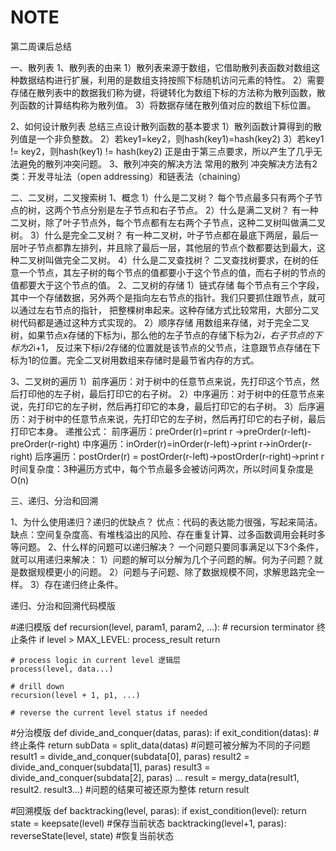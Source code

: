# NOTE


第二周课后总结


一、散列表
1、散列表的由来
1）散列表来源于数组，它借助散列表函数对数组这种数据结构进行扩展，利用的是数组支持按照下标随机访问元素的特性。
2）需要存储在散列表中的数据我们称为键，将键转化为数组下标的方法称为散列函数，散列函数的计算结构称为散列值。
3）将数据存储在散列值对应的数组下标位置。

2、如何设计散列表
总结三点设计散列函数的基本要求
1）散列函数计算得到的散列值是一个非负整数。
2）若key1=key2，则hash(key1)=hash(key2)
3）若key1 != key2，则hash(key1) != hash(key2)
正是由于第三点要求，所以产生了几乎无法避免的散列冲突问题。
3、﻿散列冲突的解决方法
﻿常用的散列 冲突解决方法有2类：开发寻址法（open addressing）和链表法（chaining）


二、二叉树，二叉搜索树
1、概念
1）什么是二叉树？
每个节点最多只有两个子节点的树，这两个节点分别是左子节点和右子节点。
2）什么是满二叉树？
有一种二叉树，除了叶子节点外，每个节点都有左右两个子节点，这种二叉树叫做满二叉树。
3）什么是完全二叉树？
有一种二叉树，叶子节点都在最底下两层，最后一层叶子节点都靠左排列，并且除了最后一层，其他层的节点个数都要达到最大，这种二叉树叫做完全二叉树。
4）什么是二叉查找树？
﻿二叉查找树要求，在树的任意一个节点，其左子树的每个节点的值都要小于这个节点的值，而右子树的节点的值都要大于这个节点的值。
﻿2、二叉树的存储
1）链式存储
每个节点有三个字段，其中一个存储数据，另外两个是指向左右节点的指针。我们只要抓住跟节点，就可以通过左右节点的指针，
把整棵树串起来。这种存储方式比较常用，大部分二叉树代码都是通过这种方式实现的。
2）顺序存储
用数组来存储，对于完全二叉树，如果节点x存储的下标为i，那么他的左子节点的存储下标为2*i，右子节点的下标为2*i+1，
反过来下标i/2存储的位置就是该节点的父节点，注意跟节点存储在下标为1的位置。完全二叉树用数组来存储时是最节省内存的方式。

﻿3、二叉树的遍历
1）前序遍历：对于树中的任意节点来说，先打印这个节点，然后打印他的左子树，最后打印它的右子树。
2）中序遍历：对于树中的任意节点来说，先打印它的左子树，然后再打印它的本身，最后打印它的右子树。
3）后序遍历：对于树中的任意节点来说，先打印它的左子树，然后再打印它的右子树，最后打印它本身。
递推公式：
前序遍历：preOrder(r)=print r ->preOrder(r-left)-preOrder(r-right)
中序遍历：inOrder(r)=inOrder(r-left)->print r->inOrder(r-right)
后序遍历：postOrder(r) = postOrder(r-left)->postOrder(r-right)->print r
时间复杂度：3种遍历方式中，每个节点最多会被访问两次，所以时间复杂度是O(n)

三、递归、分治和回溯

1、为什么使用递归？递归的优缺点？
优点：代码的表达能力很强，写起来简洁。
缺点：空间复杂度高、有堆栈溢出的风险、存在重复计算、过多函数调用会耗时多等问题。
2、什么样的问题可以递归解决？
一个问题只要同事满足以下3个条件，就可以用递归来解决：
1）问题的解可以分解为几个子问题的解。何为子问题？就是数据规模更小的问题。
2）问题与子问题、除了数据规模不同，求解思路完全一样。
3）存在递归终止条件。

递归、分治和回溯代码模版

#递归模版
def recursion(level, param1, param2, ...):
    # recursion terminator 终止条件
    if level > MAX_LEVEL:
	   process_result
	   return

    # process logic in current level 逻辑层
    process(level, data...)

    # drill down
    recursion(level + 1, p1, ...)

    # reverse the current level status if needed


#分治模版
def divide_and_conquer(datas, paras):
    if exit_condition(datas): #终止条件
        return
    subData = split_data(datas)  #问题可被分解为不同的子问题
    result1 = divide_and_conquer(subdata[0], paras)
    result2 = divide_and_conquer(subdata[1], paras)
    result3 = divide_and_conquer(subdata[2], paras)
    ...
    result = mergy_data(result1, result2. result3...) #问题的结果可被还原为整体
    return result

#回溯模版
def backtracking(level, paras):
    if exist_condition(level):
        return
    state = keepsate(level)  #保存当前状态
    backtracking(level+1, paras):
    reverseState(level, state) #恢复当前状态


